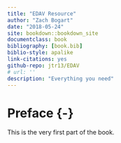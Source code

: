 ```yaml
--- 
title: "EDAV Resource"
author: "Zach Bogart"
date: "2018-05-24"
site: bookdown::bookdown_site
documentclass: book
bibliography: [book.bib]
biblio-style: apalike
link-citations: yes
github-repo: jtr13/EDAV
# url: ''
description: "Everything you need"
---
```


# Preface {-}

This is the very first part of the book.
